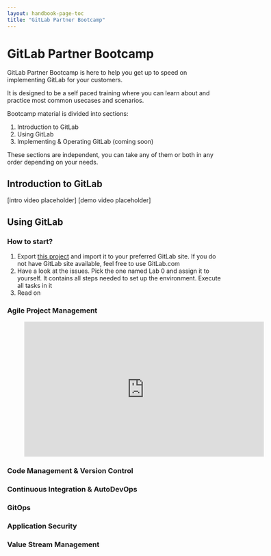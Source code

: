 ```yaml
---
layout: handbook-page-toc
title: "GitLab Partner Bootcamp"
---
```


# GitLab Partner Bootcamp

GitLab Partner Bootcamp is here to help you get up to speed on implementing GitLab for your customers.

It is designed to be a self paced training where you can learn about and practice most common usecases and scenarios.

Bootcamp material is divided into sections:
1. Introduction to GitLab
2. Using GitLab
3. Implementing & Operating GitLab (coming soon)

These sections are independent, you can take any of them or both in any order depending on your needs.

## Introduction to GitLab

\[intro video placeholder\]
\[demo video placeholder\]

## Using GitLab

### How to start?

1. Export [this project](https://gitlab.com/gitlab-com/channel/technical-bootcamps/implementation) and import it to your preferred GitLab site. If you do not have GitLab site available, feel free to use GitLab.com
2. Have a look at the issues. Pick the one named Lab 0 and assign it to yourself. It contains all steps needed to set up the environment. Execute all tasks in it
3. Read on

### Agile Project Management

<figure class="video_container">
  <iframe width="560" height="315" src="https://www.youtube.com/embed/bCDmxG4IIXA" frameborder="0" allow="accelerometer; autoplay; encrypted-media; gyroscope; picture-in-picture" allowfullscreen></iframe>
</figure>

### Code Management & Version Control

### Continuous Integration & AutoDevOps

### GitOps

### Application Security

### Value Stream Management
